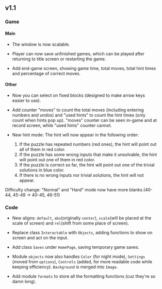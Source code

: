 ## v1.1
### Game
#### Main
 - The window is now scalable.

 - Player can now save unfinished games, which can be played after returning to title screen or restarting the game.

 - Add end-game screen, showing game time, total moves, total hint times and percentage of correct moves.

#### Other
 - Now you can select on fixed blocks (designed to make arrow keys easier to use).

 - Add counter "moves" to count the total moves (including entering numbers and undos) and "used hints" to count the hint times (only count when hints pop up). "moves" counter can be seen in-game and at record screen, while "used hints" counter cannot.

 - New hint mode: The hint will now appear in the following order:
   1. If the puzzle has repeated numbers (red ones), the hint will point out all of them in red color.
   2. If the puzzle has some wrong inputs that make it unsolvable, the hint will point out one of them in red color.
   3. If the puzzle is correct so far, the hint will point out one of the trivial solutions in blue color.
   4. If there is no wrong inputs nor trivial solutions, the hint will not appear.

Difficulty change: "Normal" and "Hard" mode now have more blanks.(40-44, 45-49 -> 40-45, 46-51)

### Code
 - New aligns: ```default```, ```abs```(originally ```center```), ```scale```(will be placed at the scale of screen) and ```rel```(shift from some place of screen).

 - Replace class ```Interactable``` with ```Objects```, adding functions to show on screen and act on the input.

 - Add class ```Saves``` under ```HomePage```, saving temporary game saves.

 - Module ```objects``` now also handles ```Color``` (for night mode), ```Settings``` (moved from ```options```), ```Controls``` (added, for more readable code while keeping efficiency). ```Background``` is merged into ```Image```.

 - Add module ```formats``` to store all the formatting functions (cuz they're so damn long).
